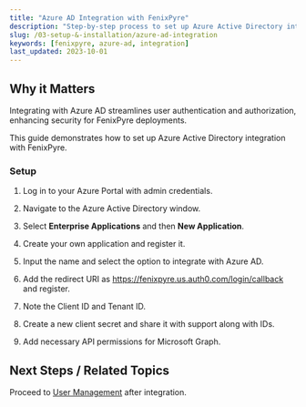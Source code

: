 ```yaml
---
title: "Azure AD Integration with FenixPyre"
description: "Step-by-step process to set up Azure Active Directory integration for FenixPyre authentication."
slug: /03-setup-&-installation/azure-ad-integration
keywords: [fenixpyre, azure-ad, integration]
last_updated: 2023-10-01
---
```


## Why it Matters
Integrating with Azure AD streamlines user authentication and authorization, enhancing security for FenixPyre deployments.

This guide demonstrates how to set up Azure Active Directory integration with FenixPyre.

### Setup

1. Log in to your Azure Portal with admin credentials.

2. Navigate to the Azure Active Directory window.

<!-- IMG: ./media/azure-ad-integration/screenshot1.png | Alt: Azure Active Directory page -->

3. Select **Enterprise Applications** and then **New Application**.

4. Create your own application and register it.

5. Input the name and select the option to integrate with Azure AD.

6. Add the redirect URI as https://fenixpyre.us.auth0.com/login/callback and register.

7. Note the Client ID and Tenant ID.

8. Create a new client secret and share it with support along with IDs.

9. Add necessary API permissions for Microsoft Graph.

<!-- IMG: ./media/azure-ad-integration/screenshot2.png | Alt: API permissions setup -->

## Next Steps / Related Topics
Proceed to [User Management](/04-admin-guide/index.md) after integration.
